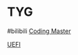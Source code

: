 # TYG
#bilibili
[Coding Master](笔记本/BILIBILI/TYG/Coding%20Master.md)

[UEFI](笔记本/BILIBILI/TYG/UEFI.md)